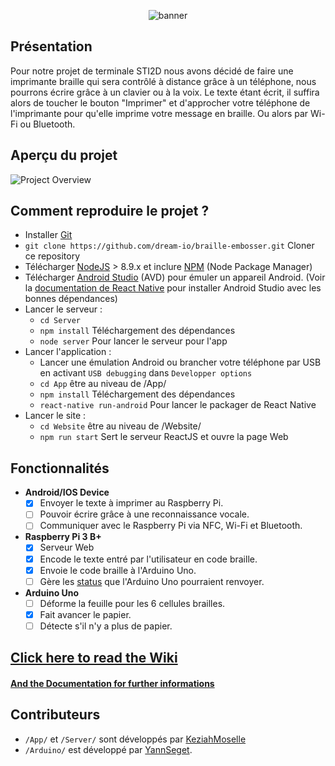 <p align="center">
 <img src="https://i.imgur.com/4cdl3gV.png" alt="banner">
</p>

## Présentation

Pour notre projet de terminale STI2D nous avons décidé de faire une imprimante braille qui sera contrôlé à distance grâce à un téléphone, nous pourrons écrire grâce à un clavier ou à la voix. Le texte étant écrit, il suffira alors de toucher le bouton "Imprimer" et d'approcher votre téléphone de l'imprimante pour qu'elle imprime votre message en braille. Ou alors par Wi-Fi ou Bluetooth.

## Aperçu du projet
![Project Overview](https://i.imgur.com/YjKTDR4.gif "Project Overview")

## Comment reproduire le projet ?

* Installer [Git](https://git-scm.com/)
* `git clone https://github.com/dream-io/braille-embosser.git` Cloner ce repository
* Télécharger [NodeJS](https://nodejs.org/en/) > 8.9.x et inclure [NPM](https://www.npmjs.com/) (Node Package Manager)
* Télécharger [Android Studio](https://developer.android.com/studio/index.html) (AVD) pour émuler un appareil Android. (Voir la [documentation de React Native](https://facebook.github.io/react-native/docs/getting-started.html) pour installer Android Studio avec les bonnes dépendances)
* Lancer le serveur :
  * `cd Server`
  * `npm install` Téléchargement des dépendances
  * `node server` Pour lancer le serveur pour l'app
* Lancer l'application :
  * Lancer une émulation Android ou brancher votre téléphone par USB en activant `USB debugging` dans `Developper options`
  * `cd App` être au niveau de /App/
  * `npm install` Téléchargement des dépendances
  * `react-native run-android` Pour lancer le packager de React Native
* Lancer le site : 
  * `cd Website` être au niveau de /Website/
  * `npm run start` Sert le serveur ReactJS et ouvre la page Web

## Fonctionnalités

  * **Android/IOS Device**
    * [x] Envoyer le texte à imprimer au Raspberry Pi.
    * [ ] Pouvoir écrire grâce à une reconnaissance vocale.
    * [ ] Communiquer avec le Raspberry Pi via NFC, Wi-Fi et Bluetooth.
  * **Raspberry Pi 3 B+**
    * [x] Serveur Web
    * [x] Encode le texte entré par l'utilisateur en code braille.
    * [x] Envoie le code braille à l'Arduino Uno.
    * [ ] Gère les [status](https://github.com/dream-io/braille-embosser/wiki/Documentation#messages-status-statusjson) que l'Arduino Uno pourraient renvoyer.

  * **Arduino Uno**
    * [ ] Déforme la feuille pour les 6 cellules brailles.
    * [x] Fait avancer le papier.
    * [ ] Détecte s'il n'y a plus de papier.
    
## [Click here to read the Wiki](https://github.com/dream-io/braille-embosser/wiki)
#### [And the Documentation for further informations](https://github.com/dream-io/braille-embosser/wiki/Documentation)

## Contributeurs
* `/App/` et `/Server/` sont développés par [KeziahMoselle](https://github.com/KeziahMoselle)
* `/Arduino/` est développé par [YannSeget](https://github.com/YannSeget).
